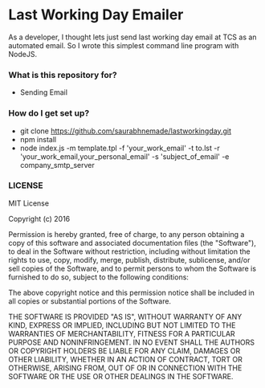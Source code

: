 # Last Working Day Emailer #

As a developer, I thought lets just send last working day email at TCS as an automated email.
So I wrote this simplest command line program with NodeJS.

### What is this repository for? ###

* Sending Email

### How do I get set up? ###

* git clone https://github.com/saurabhnemade/lastworkingday.git
* npm install
*  node index.js -m template.tpl  -f 'your_work_email' -t to.lst -r 'your_work_email,your_personal_email' -s 'subject_of_email' -e company_smtp_server

### LICENSE ###

MIT License

Copyright (c) 2016

Permission is hereby granted, free of charge, to any person obtaining a copy of this software and associated documentation files (the "Software"), to deal in the Software without restriction, including without limitation the rights to use, copy, modify, merge, publish, distribute, sublicense, and/or sell copies of the Software, and to permit persons to whom the Software is furnished to do so, subject to the following conditions:

The above copyright notice and this permission notice shall be included in all copies or substantial portions of the Software.

THE SOFTWARE IS PROVIDED "AS IS", WITHOUT WARRANTY OF ANY KIND, EXPRESS OR IMPLIED, INCLUDING BUT NOT LIMITED TO THE WARRANTIES OF MERCHANTABILITY, FITNESS FOR A PARTICULAR PURPOSE AND NONINFRINGEMENT. IN NO EVENT SHALL THE AUTHORS OR COPYRIGHT HOLDERS BE LIABLE FOR ANY CLAIM, DAMAGES OR OTHER LIABILITY, WHETHER IN AN ACTION OF CONTRACT, TORT OR OTHERWISE, ARISING FROM, OUT OF OR IN CONNECTION WITH THE SOFTWARE OR THE USE OR OTHER DEALINGS IN THE SOFTWARE.
